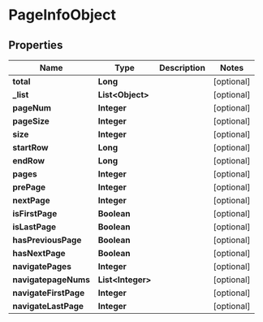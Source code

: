 

# PageInfoObject


## Properties

| Name | Type | Description | Notes |
|------------ | ------------- | ------------- | -------------|
|**total** | **Long** |  |  [optional] |
|**_list** | **List&lt;Object&gt;** |  |  [optional] |
|**pageNum** | **Integer** |  |  [optional] |
|**pageSize** | **Integer** |  |  [optional] |
|**size** | **Integer** |  |  [optional] |
|**startRow** | **Long** |  |  [optional] |
|**endRow** | **Long** |  |  [optional] |
|**pages** | **Integer** |  |  [optional] |
|**prePage** | **Integer** |  |  [optional] |
|**nextPage** | **Integer** |  |  [optional] |
|**isFirstPage** | **Boolean** |  |  [optional] |
|**isLastPage** | **Boolean** |  |  [optional] |
|**hasPreviousPage** | **Boolean** |  |  [optional] |
|**hasNextPage** | **Boolean** |  |  [optional] |
|**navigatePages** | **Integer** |  |  [optional] |
|**navigatepageNums** | **List&lt;Integer&gt;** |  |  [optional] |
|**navigateFirstPage** | **Integer** |  |  [optional] |
|**navigateLastPage** | **Integer** |  |  [optional] |



